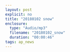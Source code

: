 ```yaml
---
layout: post
explicit: no
title: "20180102 snow"
enclosure:
  type: "Audio/mp3"
  filename: "20180102_snow"
  duration: "00:00:46"
tags: ap_news
---
```



